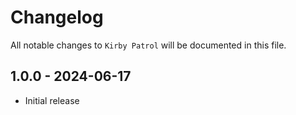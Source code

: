 # Changelog

All notable changes to `Kirby Patrol` will be documented in this file.

## 1.0.0 - 2024-06-17

- Initial release
